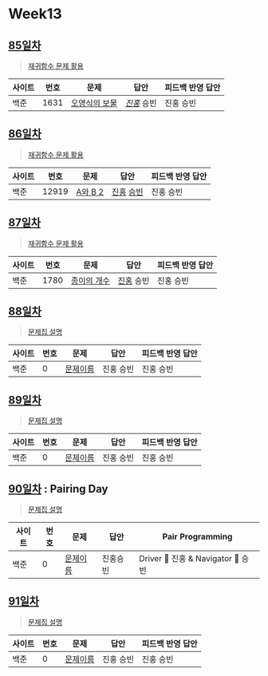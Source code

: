 # Week13

## [85일차](Day85)

> [재귀함수 문제 활용](https://www.acmicpc.net/group/workbook/view/9797/31826)

| 사이트 | 번호 | 문제                 | 답안                | 피드백 반영 답안    |
| ------ | ---- | -------------------- | ------------------- | ------------------- |
| 백준   | 1631    | [오영식의 보물](https://www.acmicpc.net/problem/1631) | *[진홍](Day85/bj1631_kjh.java)* 승빈 | 진홍 승빈 |

## [86일차](Day86)

> [재귀함수 문제 활용](https://www.acmicpc.net/group/workbook/view/9797/31891)

| 사이트 | 번호 | 문제                 | 답안                | 피드백 반영 답안    |
| ------ | ---- | -------------------- | ------------------- | ------------------- |
| 백준   | 12919 | [A와 B 2](https://www.acmicpc.net/problem/12919) | [진홍](Day86/bj1631_kjh.java) [승빈](Day86/bj1631_wsb.java) | 진홍 승빈 |

## [87일차](Day87)

> [재귀함수 문제 활용](https://www.acmicpc.net/group/workbook/view/9797/31895)

| 사이트 | 번호 | 문제                 | 답안                | 피드백 반영 답안    |
| ------ | ---- | -------------------- | ------------------- | ------------------- |
| 백준   | 1780    | [종이의 개수](https://www.acmicpc.net/problem/1780) | [진홍](Day87/bj1780_kjh.java) 승빈 | 진홍 승빈 |

## [88일차](Day88)

> [문제집 설명](문제집링크)

| 사이트 | 번호 | 문제                 | 답안                | 피드백 반영 답안    |
| ------ | ---- | -------------------- | ------------------- | ------------------- |
| 백준   | 0    | [문제이름](문제링크) | 진홍 승빈 | 진홍 승빈 |

## [89일차](Day89)

> [문제집 설명](문제집링크)

| 사이트 | 번호 | 문제                 | 답안                | 피드백 반영 답안    |
| ------ | ---- | -------------------- | ------------------- | ------------------- |
| 백준   | 0    | [문제이름](문제링크) | 진홍 승빈 | 진홍 승빈 |

## [90일차](Day90) : Pairing Day

> [문제집 설명](문제집링크)

| 사이트 | 번호 | 문제                 | 답안                | Pair Programming    |
| ------ | ---- | -------------------- | ------------------- | ------------------- |
| 백준   | 0    | [문제이름](문제링크) | 진홍승빈 | Driver 🚗 진홍 & Navigator 🧭 승빈 |

## [91일차](Day91)

> [문제집 설명](문제집링크)

| 사이트 | 번호 | 문제                 | 답안                | 피드백 반영 답안    |
| ------ | ---- | -------------------- | ------------------- | ------------------- |
| 백준   | 0    | [문제이름](문제링크) | 진홍 승빈 | 진홍 승빈 |
